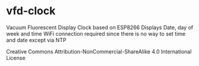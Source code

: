 # vfd-clock

Vacuum Fluorescent Display Clock based on ESP8266
Displays Date, day of week and time
WiFi connection required since there is no way to set time and date except via NTP

Creative Commons Attribution-NonCommercial-ShareAlike 4.0 International License
